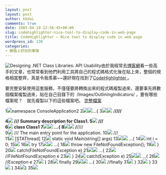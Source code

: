 ```yaml
---
layout: post
layout: post
author: kkdai
comments: true
date: 2005-04-18 12:56:45+00:00
slug: codehighlighter-nice-tool-to-display-code-in-web-page
title: CodeHighlighter — Nice tool to display code in web page
wordpress_id: 230
categories:
- 網路上好玩的事情
---
```


![Designing .NET Class Libraries: API Usability](http://msdn.microsoft.com/netframework/art/NETFw.jpg)由於我經常去[博客網](http://blog.joycode.com/)看一些高手的文章，也常常看到他們利用工具將自己的程式碼格式化後在貼上來，整個的規格相當整齊，真是令我羨慕~~還好現在找到了[CodeHighlighter ](http://www.actiprosoftware.com/Products/DotNet/CodeHighlighter/PasteCode.aspx)。

要完整安裝使用這套服務，不僅僅要將轉換出來的程式碼複製過來，還要事先將數個檔案複製過來，貼在自己目錄下的  /Images/OutliningIndicators/ ，要有哪些檔案呢？　就先複製以下的這些檔案吧。 [完整檔案](http://www.evanlin.com/Images/AllFile.tat.gz)


<!-- more -->


1![](/Images/OutliningIndicators/None.gif)namespace ConsoleApplication2
2![](/Images/OutliningIndicators/ExpandedBlockStart.gif)![](/Images/OutliningIndicators/ContractedBlock.gif)...{
3![](/Images/OutliningIndicators/ExpandedSubBlockStart.gif)![](/Images/OutliningIndicators/ContractedSubBlock.gif)    /**//// <summary>
4![](/Images/OutliningIndicators/InBlock.gif)    /// Summary description for Class1.
5![](/Images/OutliningIndicators/ExpandedSubBlockEnd.gif)    /// </summary>
6![](/Images/OutliningIndicators/InBlock.gif)    class Class1
7![](/Images/OutliningIndicators/ExpandedSubBlockStart.gif)![](/Images/OutliningIndicators/ContractedSubBlock.gif)    ...{
8![](/Images/OutliningIndicators/ExpandedSubBlockStart.gif)![](/Images/OutliningIndicators/ContractedSubBlock.gif)        /**//// <summary>
9![](/Images/OutliningIndicators/InBlock.gif)        /// The main entry point for the application.
10![](/Images/OutliningIndicators/ExpandedSubBlockEnd.gif)        /// </summary>
11![](/Images/OutliningIndicators/InBlock.gif)        [STAThread]
12![](/Images/OutliningIndicators/InBlock.gif)        static void Main(string[] args)
13![](/Images/OutliningIndicators/ExpandedSubBlockStart.gif)![](/Images/OutliningIndicators/ContractedSubBlock.gif)        ...{
14![](/Images/OutliningIndicators/InBlock.gif)            int i = 0;
15![](/Images/OutliningIndicators/InBlock.gif)
16![](/Images/OutliningIndicators/InBlock.gif)            try
17![](/Images/OutliningIndicators/ExpandedSubBlockStart.gif)![](/Images/OutliningIndicators/ContractedSubBlock.gif)            ...{
18![](/Images/OutliningIndicators/InBlock.gif)                throw new FileNotFoundException();
19![](/Images/OutliningIndicators/ExpandedSubBlockEnd.gif)            }
20![](/Images/OutliningIndicators/InBlock.gif)            catch(FileNotFoundException e)
21![](/Images/OutliningIndicators/ExpandedSubBlockStart.gif)![](/Images/OutliningIndicators/ContractedSubBlock.gif)            ...{
22![](/Images/OutliningIndicators/InBlock.gif)                //FileNotFoundException e
23![](/Images/OutliningIndicators/ExpandedSubBlockEnd.gif)            }
24![](/Images/OutliningIndicators/InBlock.gif)            catch(Exception e)
25![](/Images/OutliningIndicators/ExpandedSubBlockStart.gif)![](/Images/OutliningIndicators/ContractedSubBlock.gif)            ...{
26![](/Images/OutliningIndicators/InBlock.gif)                //Exception e
27![](/Images/OutliningIndicators/ExpandedSubBlockEnd.gif)            }
28![](/Images/OutliningIndicators/InBlock.gif)            finally
29![](/Images/OutliningIndicators/ExpandedSubBlockStart.gif)![](/Images/OutliningIndicators/ContractedSubBlock.gif)            ...{
30![](/Images/OutliningIndicators/InBlock.gif)                //finally
31![](/Images/OutliningIndicators/ExpandedSubBlockEnd.gif)            }
32![](/Images/OutliningIndicators/ExpandedSubBlockEnd.gif)        }
33![](/Images/OutliningIndicators/ExpandedSubBlockEnd.gif)    }
34![](/Images/OutliningIndicators/ExpandedBlockEnd.gif)}
35![](/Images/OutliningIndicators/None.gif)
